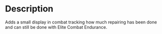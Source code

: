 # Description

Adds a small display in combat tracking how much repairing has been done and can still be done with Elite Combat Endurance.